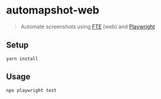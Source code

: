 # automapshot-web
> Automate screenshots using [FTE](https://fte.triptohell.info/) (web) and [Playwright](https://playwright.dev/)

## Setup
```shell
yarn install
```

## Usage
```
npx playwright test
```
